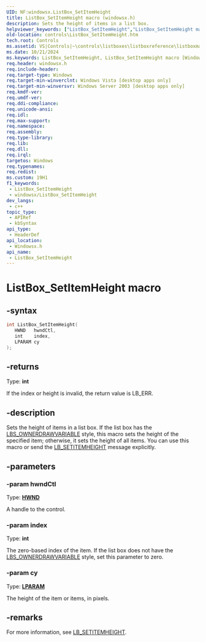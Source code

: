 ```yaml
---
UID: NF:windowsx.ListBox_SetItemHeight
title: ListBox_SetItemHeight macro (windowsx.h)
description: Sets the height of items in a list box.
helpviewer_keywords: ["ListBox_SetItemHeight","ListBox_SetItemHeight macro [Windows Controls]","_win32_ListBox_SetItemHeight","_win32_ListBox_SetItemHeight_cpp","controls.ListBox_SetItemHeight","controls._win32_ListBox_SetItemHeight","windowsx/ListBox_SetItemHeight"]
old-location: controls\ListBox_SetItemHeight.htm
tech.root: Controls
ms.assetid: VS|Controls|~\controls\listboxes\listboxreference\listboxmacros\listbox_setitemheight.htm
ms.date: 10/21/2024
ms.keywords: ListBox_SetItemHeight, ListBox_SetItemHeight macro [Windows Controls], _win32_ListBox_SetItemHeight, _win32_ListBox_SetItemHeight_cpp, controls.ListBox_SetItemHeight, controls._win32_ListBox_SetItemHeight, windowsx/ListBox_SetItemHeight
req.header: windowsx.h
req.include-header: 
req.target-type: Windows
req.target-min-winverclnt: Windows Vista [desktop apps only]
req.target-min-winversvr: Windows Server 2003 [desktop apps only]
req.kmdf-ver: 
req.umdf-ver: 
req.ddi-compliance: 
req.unicode-ansi: 
req.idl: 
req.max-support: 
req.namespace: 
req.assembly: 
req.type-library: 
req.lib: 
req.dll: 
req.irql: 
targetos: Windows
req.typenames: 
req.redist: 
ms.custom: 19H1
f1_keywords:
 - ListBox_SetItemHeight
 - windowsx/ListBox_SetItemHeight
dev_langs:
 - c++
topic_type:
 - APIRef
 - kbSyntax
api_type:
 - HeaderDef
api_location:
 - Windowsx.h
api_name:
 - ListBox_SetItemHeight
---
```


# ListBox_SetItemHeight macro

## -syntax

```cpp
int ListBox_SetItemHeight(
   HWND   hwndCtl,
   int    index,
   LPARAM cy
);
```

## -returns

Type: **int**

If the index or height is invalid, the return value is LB_ERR.


## -description

Sets the height of items in a list box. If the list box has the <a href="/windows/desktop/Controls/list-box-styles">LBS_OWNERDRAWVARIABLE</a> style, this macro sets the height of the specified item; otherwise, it sets the height of all items. You can use this macro or send the <a href="/windows/desktop/Controls/lb-setitemheight">LB_SETITEMHEIGHT</a> message explicitly.

## -parameters

### -param hwndCtl

Type: <b><a href="/windows/desktop/WinProg/windows-data-types">HWND</a></b>

A handle to the control.

### -param index

Type: <b>int</b>

The zero-based index of the item. If the list box does not have the <a href="/windows/desktop/Controls/list-box-styles">LBS_OWNERDRAWVARIABLE</a> style, set this parameter to zero.

### -param cy

Type: <b><a href="/windows/desktop/WinProg/windows-data-types">LPARAM</a></b>

The height of the item or items, in pixels.

## -remarks

For more information, see <a href="/windows/desktop/Controls/lb-setitemheight">LB_SETITEMHEIGHT</a>.

